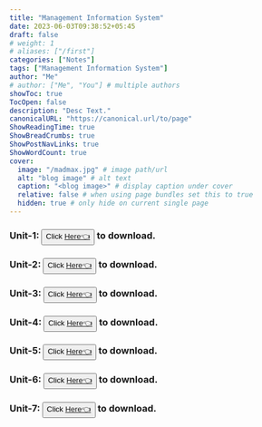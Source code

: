```yaml
---
title: "Management Information System"
date: 2023-06-03T09:38:52+05:45
draft: false
# weight: 1
# aliases: ["/first"]
categories: ["Notes"]
tags: ["Management Information System"]
author: "Me"
# author: ["Me", "You"] # multiple authors
showToc: true
TocOpen: false
description: "Desc Text."
canonicalURL: "https://canonical.url/to/page"
ShowReadingTime: true
ShowBreadCrumbs: true
ShowPostNavLinks: true
ShowWordCount: true
cover:
  image: "/madmax.jpg" # image path/url
  alt: "blog image" # alt text
  caption: "<blog image>" # display caption under cover
  relative: false # when using page bundles set this to true
  hidden: true # only hide on current single page
---
```


### Unit-1: <button>Click [ Here👈](/notes/management_information_system/MIS-unit-1.pdf)</button> to download.

### Unit-2: <button>Click [ Here👈](/notes/management_information_system/MIS-unit-2.pdf)</button> to download.

### Unit-3: <button>Click [ Here👈](/notes/management_information_system/MIS-unit-3.pdf)</button> to download.

### Unit-4: <button>Click [ Here👈](/notes/management_information_system/MIS-unit-4.pdf)</button> to download.

### Unit-5: <button>Click [ Here👈](/notes/management_information_system/MIS-unit-5.pdf)</button> to download.

### Unit-6: <button>Click [ Here👈](/notes/management_information_system/MIS-unit-6.pdf)</button> to download.

### Unit-7: <button>Click [ Here👈](/notes/management_information_system/MIS-unit-7.pdf)</button> to download.
